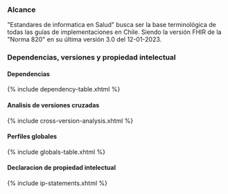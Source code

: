 ### Alcance

"Estandares de informatica en Salud" busca ser la base terminológica de todas las guías de implementaciones en Chile. Siendo la versión FHIR de la "Norma 820" en su última versión 3.0 del 12-01-2023.

### Dependencias, versiones y propiedad intelectual

#### Dependencias

{% include dependency-table.xhtml %}

#### Analisis de versiones cruzadas

{% include cross-version-analysis.xhtml %}

#### Perfiles globales

{% include globals-table.xhtml %}

#### Declaracion de propiedad intelectual

{% include ip-statements.xhtml %}

<!--{% include table-extensions.xhtml %}-->


